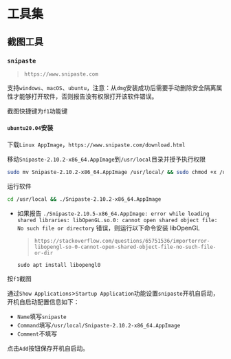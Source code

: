# 工具集



## 截图工具

### `snipaste`

>`https://www.snipaste.com`

支持`windows`、`macOS`、`ubuntu`，注意：从`dmg`安装成功后需要手动删除安全隔离属性才能够打开软件，否则报告没有权限打开该软件错误。

截图快捷键为`f1`功能键



#### `ubuntu20.04`安装

下载`Linux AppImage`，`https://www.snipaste.com/download.html`

移动`Snipaste-2.10.2-x86_64.AppImage`到`/usr/local`目录并授予执行权限

```bash
sudo mv Snipaste-2.10.2-x86_64.AppImage /usr/local/ && sudo chmod +x /usr/local/Snipaste-2.10.2-x86_64.AppImage
```

运行软件

```bash
cd /usr/local && ./Snipaste-2.10.2-x86_64.AppImage
```

- 如果报告 `./Snipaste-2.10.5-x86_64.AppImage: error while loading shared libraries: libOpenGL.so.0: cannot open shared object file: No such file or directory` 错误，则运行以下命令安装 libOpenGL

  >`https://stackoverflow.com/questions/65751536/importerror-libopengl-so-0-cannot-open-shared-object-file-no-such-file-or-dir`

  ```
  sudo apt install libopengl0
  ```

按`f1`截图

通过`Show Applications`>`Startup Application`功能设置`snipaste`开机自启动，开机自启动配置信息如下：

- `Name`填写`snipaste`
- `Command`填写`/usr/local/Snipaste-2.10.2-x86_64.AppImage`
- `Comment`不填写

点击`Add`按钮保存开机自启动。

